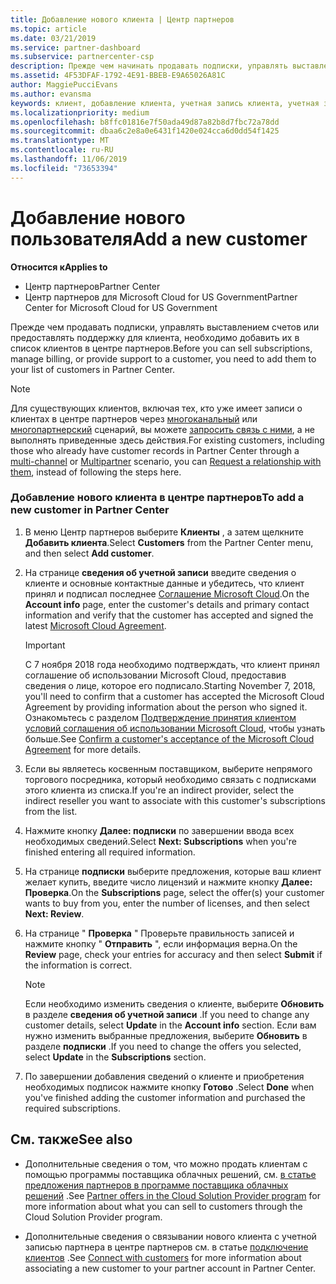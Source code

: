 ```yaml
---
title: Добавление нового клиента | Центр партнеров
ms.topic: article
ms.date: 03/21/2019
ms.service: partner-dashboard
ms.subservice: partnercenter-csp
description: Прежде чем начинать продавать подписки, управлять выставлением счетов или предоставлять поддержку, необходимо зарегистрировать клиента в Центре партнеров.
ms.assetid: 4F53DFAF-1792-4E91-BBEB-E9A65026A81C
author: MaggiePucciEvans
ms.author: evansma
keywords: клиент, добавление клиента, учетная запись клиента, учетная запись клиента в Центре партнеров, клиенты, добавление клиентов, создание учетной записи клиента
ms.localizationpriority: medium
ms.openlocfilehash: b8ffc01816e7f50ada49d87a82b8d7fbc72a78dd
ms.sourcegitcommit: dbaa6c2e8a0e6431f1420e024cca6d0dd54f1425
ms.translationtype: MT
ms.contentlocale: ru-RU
ms.lasthandoff: 11/06/2019
ms.locfileid: "73653394"
---
```

# <a name="add-a-new-customer"></a><span data-ttu-id="b0d9d-104">Добавление нового пользователя</span><span class="sxs-lookup"><span data-stu-id="b0d9d-104">Add a new customer</span></span>

<span data-ttu-id="b0d9d-105">**Относится к**</span><span class="sxs-lookup"><span data-stu-id="b0d9d-105">**Applies to**</span></span>

-  <span data-ttu-id="b0d9d-106">Центр партнеров</span><span class="sxs-lookup"><span data-stu-id="b0d9d-106">Partner Center</span></span>
-  <span data-ttu-id="b0d9d-107">Центр партнеров для Microsoft Cloud for US Government</span><span class="sxs-lookup"><span data-stu-id="b0d9d-107">Partner Center for Microsoft Cloud for US Government</span></span>

<span data-ttu-id="b0d9d-108">Прежде чем продавать подписки, управлять выставлением счетов или предоставлять поддержку для клиента, необходимо добавить их в список клиентов в центре партнеров.</span><span class="sxs-lookup"><span data-stu-id="b0d9d-108">Before you can sell subscriptions, manage billing, or provide support to a customer, you need to add them to your list of customers in Partner  Center.</span></span>

>[!NOTE]
><span data-ttu-id="b0d9d-109">Для существующих клиентов, включая тех, кто уже имеет записи о клиентах в центре партнеров через [многоканальный](multichannel.md) или [многопартнерский](multipartner.md) сценарий, вы можете [запросить связь с ними](request-a-relationship-with-a-customer.md), а не выполнять приведенные здесь действия.</span><span class="sxs-lookup"><span data-stu-id="b0d9d-109">For existing customers, including those who already have customer records in Partner Center through a [multi-channel](multichannel.md) or [Multipartner](multipartner.md) scenario, you can [Request a relationship with them](request-a-relationship-with-a-customer.md), instead of following the steps here.</span></span>

### <a name="to-add-a-new-customer-in-partner-center"></a><span data-ttu-id="b0d9d-110">Добавление нового клиента в центре партнеров</span><span class="sxs-lookup"><span data-stu-id="b0d9d-110">To add a new customer in Partner Center</span></span>

1. <span data-ttu-id="b0d9d-111">В меню Центр партнеров выберите **Клиенты** , а затем щелкните **Добавить клиента**.</span><span class="sxs-lookup"><span data-stu-id="b0d9d-111">Select **Customers** from the Partner Center menu, and then select **Add customer**.</span></span>

2. <span data-ttu-id="b0d9d-112">На странице **сведения об учетной записи** введите сведения о клиенте и основные контактные данные и убедитесь, что клиент принял и подписал последнее [Соглашение Microsoft Cloud](agreements.md).</span><span class="sxs-lookup"><span data-stu-id="b0d9d-112">On the **Account info** page, enter the customer's details and primary contact information and verify that the customer has accepted and signed the latest [Microsoft Cloud Agreement](agreements.md).</span></span>

    >[!IMPORTANT]
      > <span data-ttu-id="b0d9d-113">С 7 ноября 2018 года необходимо подтверждать, что клиент принял соглашение об использовании Microsoft Cloud, предоставив сведения о лице, которое его подписало.</span><span class="sxs-lookup"><span data-stu-id="b0d9d-113">Starting November 7, 2018, you'll need to confirm that a customer has accepted the Microsoft Cloud Agreement by providing information about the person who signed it.</span></span> <span data-ttu-id="b0d9d-114">Ознакомьтесь с разделом [Подтверждение принятия клиентом условий соглашения об использовании Microsoft Cloud](confirm-consent.md), чтобы узнать больше.</span><span class="sxs-lookup"><span data-stu-id="b0d9d-114">See [Confirm a customer's acceptance of the Microsoft Cloud Agreement](confirm-consent.md) for more details.</span></span>

3. <span data-ttu-id="b0d9d-115">Если вы являетесь косвенным поставщиком, выберите непрямого торгового посредника, который необходимо связать с подписками этого клиента из списка.</span><span class="sxs-lookup"><span data-stu-id="b0d9d-115">If you're an indirect provider, select the indirect reseller you want to associate with this customer's subscriptions from the list.</span></span>

4. <span data-ttu-id="b0d9d-116">Нажмите кнопку **Далее: подписки** по завершении ввода всех необходимых сведений.</span><span class="sxs-lookup"><span data-stu-id="b0d9d-116">Select **Next: Subscriptions** when you're finished entering all required information.</span></span>

5. <span data-ttu-id="b0d9d-117">На странице **подписки** выберите предложения, которые ваш клиент желает купить, введите число лицензий и нажмите кнопку **Далее: Проверка**.</span><span class="sxs-lookup"><span data-stu-id="b0d9d-117">On the **Subscriptions** page, select the offer(s) your customer wants to buy from you, enter the number of licenses, and then select **Next: Review**.</span></span>

6. <span data-ttu-id="b0d9d-118">На странице " **Проверка** " Проверьте правильность записей и нажмите кнопку " **Отправить** ", если информация верна.</span><span class="sxs-lookup"><span data-stu-id="b0d9d-118">On the **Review** page, check your entries for accuracy and then select **Submit** if the information is correct.</span></span>

    >[!NOTE]
    ><span data-ttu-id="b0d9d-119">Если необходимо изменить сведения о клиенте, выберите **Обновить** в разделе **сведения об учетной записи** .</span><span class="sxs-lookup"><span data-stu-id="b0d9d-119">If you need to change any customer details, select **Update** in the **Account info** section.</span></span> <span data-ttu-id="b0d9d-120">Если вам нужно изменить выбранные предложения, выберите **Обновить** в разделе **подписки** .</span><span class="sxs-lookup"><span data-stu-id="b0d9d-120">If you need to change the offers you selected, select **Update** in the **Subscriptions** section.</span></span>

7. <span data-ttu-id="b0d9d-121">По завершении добавления сведений о клиенте и приобретения необходимых подписок нажмите кнопку **Готово** .</span><span class="sxs-lookup"><span data-stu-id="b0d9d-121">Select **Done** when you've finished adding the customer information and purchased the required subscriptions.</span></span>

## <a name="see-also"></a><span data-ttu-id="b0d9d-122">См. также</span><span class="sxs-lookup"><span data-stu-id="b0d9d-122">See also</span></span>

- <span data-ttu-id="b0d9d-123">Дополнительные сведения о том, что можно продать клиентам с помощью программы поставщика облачных решений, см. [в статье предложения партнеров в программе поставщика облачных решений](csp-offers.md) .</span><span class="sxs-lookup"><span data-stu-id="b0d9d-123">See [Partner offers in the Cloud Solution Provider program](csp-offers.md) for more information about what you can sell to customers through the Cloud Solution Provider program.</span></span>

- <span data-ttu-id="b0d9d-124">Дополнительные сведения о связывании нового клиента с учетной записью партнера в центре партнеров см. в статье [подключение клиентов](customer-accounts.md) .</span><span class="sxs-lookup"><span data-stu-id="b0d9d-124">See [Connect with customers](customer-accounts.md) for more information about associating a new customer to your partner account in Partner Center.</span></span>